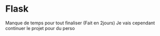 # Flask

Manque de temps pour tout finaliser (Fait en 2jours)
Je vais cependant continuer le projet pour du perso
